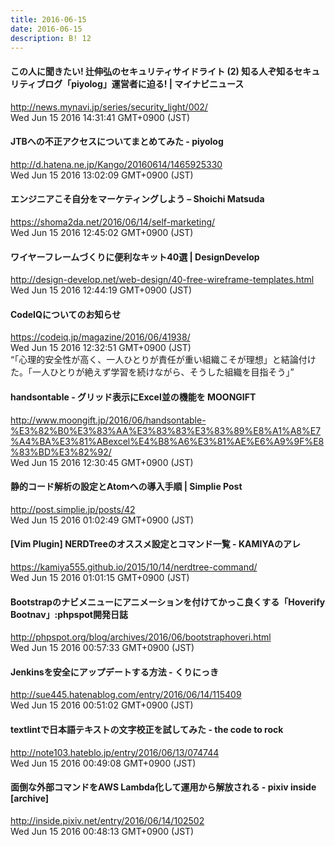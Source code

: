 ```yaml
---
title: 2016-06-15
date: 2016-06-15
description: B! 12
---
```


#### この人に聞きたい! 辻伸弘のセキュリティサイドライト (2) 知る人ぞ知るセキュリティブログ「piyolog」運営者に迫る! | マイナビニュース
http://news.mynavi.jp/series/security_light/002/<br>
Wed Jun 15 2016 14:31:41 GMT+0900 (JST)<br>


####  JTBへの不正アクセスについてまとめてみた - piyolog
http://d.hatena.ne.jp/Kango/20160614/1465925330<br>
Wed Jun 15 2016 13:02:09 GMT+0900 (JST)<br>


#### エンジニアこそ自分をマーケティングしよう – Shoichi Matsuda
https://shoma2da.net/2016/06/14/self-marketing/<br>
Wed Jun 15 2016 12:45:02 GMT+0900 (JST)<br>


#### ワイヤーフレームづくりに便利なキット40選 | DesignDevelop
http://design-develop.net/web-design/40-free-wireframe-templates.html<br>
Wed Jun 15 2016 12:44:19 GMT+0900 (JST)<br>


#### CodeIQについてのお知らせ
https://codeiq.jp/magazine/2016/06/41938/<br>
Wed Jun 15 2016 12:32:51 GMT+0900 (JST)<br>
“「心理的安全性が高く、一人ひとりが責任が重い組織こそが理想」と結論付けた。「一人ひとりが絶えず学習を続けながら、そうした組織を目指そう」”


#### handsontable - グリッド表示にExcel並の機能を MOONGIFT
http://www.moongift.jp/2016/06/handsontable-%E3%82%B0%E3%83%AA%E3%83%83%E3%83%89%E8%A1%A8%E7%A4%BA%E3%81%ABexcel%E4%B8%A6%E3%81%AE%E6%A9%9F%E8%83%BD%E3%82%92/<br>
Wed Jun 15 2016 12:30:45 GMT+0900 (JST)<br>


#### 静的コード解析の設定とAtomへの導入手順 | Simplie Post
http://post.simplie.jp/posts/42<br>
Wed Jun 15 2016 01:02:49 GMT+0900 (JST)<br>


#### [Vim Plugin] NERDTreeのオススメ設定とコマンド一覧 - KAMIYAのアレ
https://kamiya555.github.io/2015/10/14/nerdtree-command/<br>
Wed Jun 15 2016 01:01:15 GMT+0900 (JST)<br>


#### Bootstrapのナビメニューにアニメーションを付けてかっこ良くする「Hoverify Bootnav」:phpspot開発日誌
http://phpspot.org/blog/archives/2016/06/bootstraphoveri.html<br>
Wed Jun 15 2016 00:57:33 GMT+0900 (JST)<br>


#### Jenkinsを安全にアップデートする方法 - くりにっき
http://sue445.hatenablog.com/entry/2016/06/14/115409<br>
Wed Jun 15 2016 00:51:02 GMT+0900 (JST)<br>


#### textlintで日本語テキストの文字校正を試してみた - the code to rock
http://note103.hateblo.jp/entry/2016/06/13/074744<br>
Wed Jun 15 2016 00:49:08 GMT+0900 (JST)<br>


#### 面倒な外部コマンドをAWS Lambda化して運用から解放される - pixiv inside [archive]
http://inside.pixiv.net/entry/2016/06/14/102502<br>
Wed Jun 15 2016 00:48:13 GMT+0900 (JST)<br>


